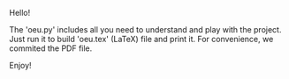 Hello!

The 'oeu.py' includes all you need to understand and play with the project.
Just run it to build 'oeu.tex' (LaTeX) file and print it.
For convenience, we commited the PDF file.

Enjoy!
